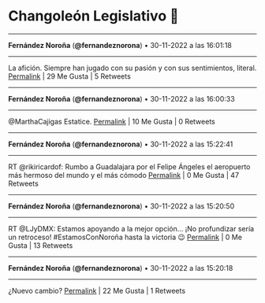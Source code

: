 # Changoleón Legislativo 🙈
*****
**Fernández Noroña** (**@fernandeznorona**) • 30-11-2022 a las 16:01:18
*****
La afición. Siempre han jugado con su pasión y con sus sentimientos, literal.
[Permalink](https://twitter.com/fernandeznorona/status/1598104917444792320) | 29 Me Gusta | 5 Retweets
*****
**Fernández Noroña** (**@fernandeznorona**) • 30-11-2022 a las 16:00:33
*****
@MarthaCajigas Estatice.
[Permalink](https://twitter.com/fernandeznorona/status/1598104729510621185) | 10 Me Gusta | 0 Retweets
*****
**Fernández Noroña** (**@fernandeznorona**) • 30-11-2022 a las 15:22:41
*****
RT @rikiricardof: Rumbo a Guadalajara por el Felipe Ángeles el aeropuerto más hermoso del mundo y el más cómodo
[Permalink](https://twitter.com/fernandeznorona/status/1598095198084792323) | 0 Me Gusta | 47 Retweets
*****
**Fernández Noroña** (**@fernandeznorona**) • 30-11-2022 a las 15:20:50
*****
RT @LJyDMX: Estamos apoyando a la mejor opción...
¡No profundizar sería un retroceso!
\#EstamosConNoroña hasta la victoria 😉
[Permalink](https://twitter.com/fernandeznorona/status/1598094732798103554) | 0 Me Gusta | 13 Retweets
*****
**Fernández Noroña** (**@fernandeznorona**) • 30-11-2022 a las 15:20:18
*****
¿Nuevo cambio?
[Permalink](https://twitter.com/fernandeznorona/status/1598094599972536320) | 22 Me Gusta | 1 Retweets